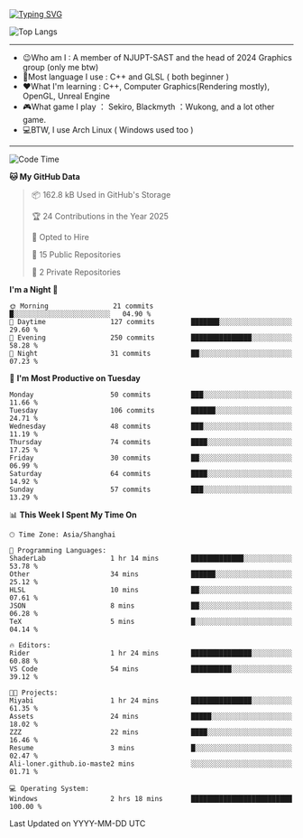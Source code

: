 <a href="https://git.io/typing-svg">
  <img src="https://readme-typing-svg.demolab.com?font=Fira+Code&pause=1000&random=false&width=435&separator=%3D&lines=std%3A%3Aprintln(%22Hello,+world!%22);" alt="Typing SVG" />
</a>

![Top Langs](https://github-readme-stats.vercel.app/api/top-langs/?username=FOTH0626&theme=transparent)

---

- 😉Who am I : A member of NJUPT-SAST and the head of 2024 Graphics group (only me btw)
- 📖Most language I use : C++ and GLSL ( both beginner )
- ❤What I'm learning : C++, Computer Graphics(Rendering mostly), OpenGL, Unreal Engine
- 🎮What game I play ： Sekiro, Blackmyth ：Wukong, and a lot other game.
- 💻BTW, I use Arch Linux ( Windows used too )
---
<!--START_SECTION:waka-->
![Code Time](http://img.shields.io/badge/Code%20Time-92%20hrs%2019%20mins-blue)

**🐱 My GitHub Data** 

> 📦 162.8 kB Used in GitHub's Storage 
 > 
> 🏆 24 Contributions in the Year 2025
 > 
> 💼 Opted to Hire
 > 
> 📜 15 Public Repositories 
 > 
> 🔑 2 Private Repositories 
 > 
**I'm a Night 🦉** 

```text
🌞 Morning                21 commits          █░░░░░░░░░░░░░░░░░░░░░░░░   04.90 % 
🌆 Daytime                127 commits         ███████░░░░░░░░░░░░░░░░░░   29.60 % 
🌃 Evening                250 commits         ███████████████░░░░░░░░░░   58.28 % 
🌙 Night                  31 commits          ██░░░░░░░░░░░░░░░░░░░░░░░   07.23 % 
```
📅 **I'm Most Productive on Tuesday** 

```text
Monday                   50 commits          ███░░░░░░░░░░░░░░░░░░░░░░   11.66 % 
Tuesday                  106 commits         ██████░░░░░░░░░░░░░░░░░░░   24.71 % 
Wednesday                48 commits          ███░░░░░░░░░░░░░░░░░░░░░░   11.19 % 
Thursday                 74 commits          ████░░░░░░░░░░░░░░░░░░░░░   17.25 % 
Friday                   30 commits          ██░░░░░░░░░░░░░░░░░░░░░░░   06.99 % 
Saturday                 64 commits          ████░░░░░░░░░░░░░░░░░░░░░   14.92 % 
Sunday                   57 commits          ███░░░░░░░░░░░░░░░░░░░░░░   13.29 % 
```


📊 **This Week I Spent My Time On** 

```text
🕑︎ Time Zone: Asia/Shanghai

💬 Programming Languages: 
ShaderLab                1 hr 14 mins        █████████████░░░░░░░░░░░░   53.78 % 
Other                    34 mins             ██████░░░░░░░░░░░░░░░░░░░   25.12 % 
HLSL                     10 mins             ██░░░░░░░░░░░░░░░░░░░░░░░   07.61 % 
JSON                     8 mins              ██░░░░░░░░░░░░░░░░░░░░░░░   06.28 % 
TeX                      5 mins              █░░░░░░░░░░░░░░░░░░░░░░░░   04.14 % 

🔥 Editors: 
Rider                    1 hr 24 mins        ███████████████░░░░░░░░░░   60.88 % 
VS Code                  54 mins             ██████████░░░░░░░░░░░░░░░   39.12 % 

🐱‍💻 Projects: 
Miyabi                   1 hr 24 mins        ███████████████░░░░░░░░░░   61.35 % 
Assets                   24 mins             █████░░░░░░░░░░░░░░░░░░░░   18.02 % 
ZZZ                      22 mins             ████░░░░░░░░░░░░░░░░░░░░░   16.46 % 
Resume                   3 mins              █░░░░░░░░░░░░░░░░░░░░░░░░   02.47 % 
Ali-loner.github.io-maste2 mins              ░░░░░░░░░░░░░░░░░░░░░░░░░   01.71 % 

💻 Operating System: 
Windows                  2 hrs 18 mins       █████████████████████████   100.00 % 
```


 Last Updated on YYYY-MM-DD UTC
<!--END_SECTION:waka-->
